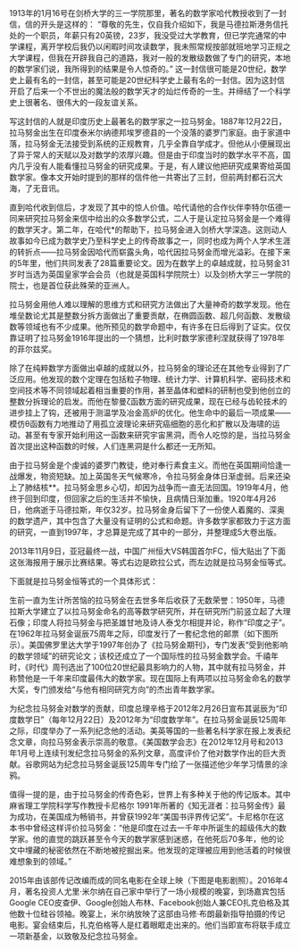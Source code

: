 

1913年的1月16号在剑桥大学的三一学院那里，著名的数学家哈代教授收到了一封信，信的开头是这样的：
“尊敬的先生，仅自我介绍如下，我是马德拉斯港务信托处的一个职员，年薪只有20英镑，23岁，我没受过大学教育，但已学完通常的中学课程，离开学校后我仍以闲暇时间攻读数学，我未照常规按部就班地学习正规之大学课程，但我在开辟我自己的道路，我对一般的发散级数做了专门的研究，本地的数学家们说，我所得到的结果是令人惊奇的。”
这一封信很可能是20世纪，数学史上最有名的一封信，甚至可能是20世纪科学史上最有名的一封信。因为这封信开启了后来一个不世出的魔法般的数学天才的灿烂传奇的一生。并缔结了一个科学史上很著名、很伟大的一段友谊关系。

写这封信的人就是印度历史上最著名的数学家之一拉马努金。1887年12月22日，拉马努金出生在印度泰米尔纳德邦埃罗德县的一个没落的婆罗门家庭。由于家道中落，拉马努金无法接受到系统的正规教育，几乎全靠自学成才。但他从小便展现出了异于常人的天赋以及对数学的浓厚兴趣。但是由于印度当时的数学水平不高，国内几乎没有人能看懂拉马努金的研究成果。于是，有人建议他把研究成果寄给英国数学家。像本文开始时提到的那样的信件他一共寄出了三封，但前两封都石沉大海，了无音讯。

直到哈代收到信后，才发现了其中的惊人价值。哈代请他的合作伙伴李特尔伍德一同来研究拉马努金来信中给出的众多数学公式，二人于是认定拉马努金是一个难得的数学天才。第二年，在哈代*的帮助下，拉马努金进入剑桥大学深造。这则动人故事如今已成为数学史乃至科学史上的传奇故事之一，同时也成为两个人学术生涯的转折点——拉马努金因哈代而崭露头角，哈代因拉马努金而增光溢彩。在接下来的5年里，他们共同发表了28篇重要论文。因为在数学上的卓越成就，拉马努金31岁时当选为英国皇家学会会员（也就是英国科学院院士）以及剑桥大学三一学院的院士，也是首位获此殊荣的亚洲人。

拉马努金用他人难以理解的思维方式和研究方法做出了大量神奇的数学发现。他在堆垒数论尤其是整数分拆方面做出了重要贡献，在椭圆函数、超几何函数、发散级数等领域也有不少成果。他所预见的数学命题中，有许多在日后得到了证实。仅仅靠证明了拉马努金1916年提出的一个猜想，比利时数学家德利涅就获得了1978年的菲尔兹奖。

除了在纯粹数学方面做出卓越的成就以外，拉马努金的理论还在其他专业得到了广泛应用。他发现的数个定理在包括粒子物理、统计力学、计算机科学、密码技术和空间技术等不同领域起着相当重要的作用，甚至晶体和塑料的研制也受到他创立的整数分拆理论的启发。而他在黎曼ζ函数方面的研究成果，现在已经与齿轮技术的进步挂上了钩，还被用于测温学及冶金高炉的优化。他生命中的最后一项成果——模仿θ函数有力地推动了用孤立波理论来研究癌细胞的恶化和扩散以及海啸的运动。甚至有专家开始利用这一函数来研究宇宙黑洞，而令人吃惊的是，当拉马努金首次提出这种函数的时候，人们连黑洞是什么都还一无所知。

由于拉马努金是个虔诚的婆罗门教徒，绝对奉行素食主义。而他在英国期间恰逢一战爆发，物资短缺。加上英国冬天气候寒冷，令拉马努金身体日渐虚弱。后来还染上了肺结核**。拉马努金思乡心切，却因为战争而一直无法回国。1919年4月，他终于回到印度，但回家之后的生活并不愉快，且病情日渐加重。1920年4月26日，他病逝于马德拉斯，年仅32岁。拉马努金身后留下了一份使人着魔的、深奥的数学遗产，其中包含了大量没有证明的公式和命题。许多数学家都致力于这方面的研究，一直到1997年，才总算是完成了其中的一部分，并整理成5大卷出版。

2013年11月9日，亚冠最终一战，中国广州恒大VS韩国首尔FC，恒大贴出了下面这张海报用于展示比赛结果。等式右边是欧拉公式，而左边就是拉马努金恒等式。

下面就是拉马努金恒等式的一个具体形式：

生前一直为生计所苦恼的拉马努金在去世多年后收获了无数荣誉：1950年，马德拉斯大学建立了以拉马努金命名的高等数学研究所，并在研究所门前竖立起了大理石像；印度人将拉马努金与把圣雄甘地及诗人泰戈尔相提并论，称作“印度之子”。在1962年拉马努金诞辰75周年之际，印度发行了一套纪念他的邮票（如下图所示）。美国佛罗里达大学于1997年创办了《拉马努金期刊》，专门发表“受到他影响的数学领域”的研究论文；该校还成立了一个国际性的拉马努金数学会。千禧年时，《时代》周刊选出了100位20世纪最具影响力的人物，其中就有拉马努金，并称赞他是一千年来印度最伟大的数学家。现在国际上有两项以拉马努金命名的数学大奖，专门颁发给“与他有相同研究方向”的杰出青年数学家。

为纪念拉马努金对数学的贡献，印度总理辛格于2012年2月26日宣布其诞辰为“印度数学日”（每年12月22日）及2012年为“印度数学年”。在拉马努金诞辰125周年之际，印度举办了一系列纪念他的活动。美英等国的一些著名科学家在报上发表纪念文章，向拉马努金表示崇高的敬意。《美国数学会志》在2012年12月号和2013年1月号上连续刊发纪念拉马努金的系列文章，高度评价了他对数学作出的巨大贡献。谷歌网站为纪念拉马努金诞辰125周年专门绘了一张描述他少年学习情景的涂鸦。

值得一提的是，由于拉马努金的传奇色彩，世界上有多种关于他的传记版本。其中麻省理工学院科学写作教授卡尼格尔
1991年所著的《知无涯者：拉马努金传》最为成功，在美国成为畅销书，并曾获1992年“美国书评界传记奖”。卡尼格尔在这本书中曾经这样评价拉马努金：“他是印度在过去一千年中所诞生的超级伟大的数学家。他的直觉的跳跃甚至令今天的数学家感到迷惑，在他死后70多年，他的论文中埋藏的秘密依然在不断地被挖掘出来。他发现的定理被应用到他活着的时候很难想象到的领域。”

2015年由该部传记改编而成的同名电影在全球上映（下图是电影剧照）。2016年4月，著名投资人尤里·米尔纳在自己家中举行了一场小规模的晚宴，到场嘉宾包括Google CEO皮查伊、Google创始人布林、Facebook创始人兼CEO扎克伯格及其他数十位硅谷领袖。晚宴上，米尔纳放映了这部由马修·布朗最新指导拍摄的传记电影。宴会结束后，扎克伯格等人是红着眼眶走出来的。他们当即宣布将联手成立一项新基金，以致敬及纪念拉马努金。

